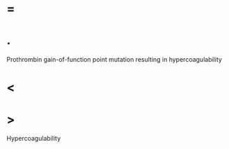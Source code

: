 # =

# .

Prothrombin gain-of-function point mutation resulting in hypercoagulability

# <

# >

Hypercoagulability
